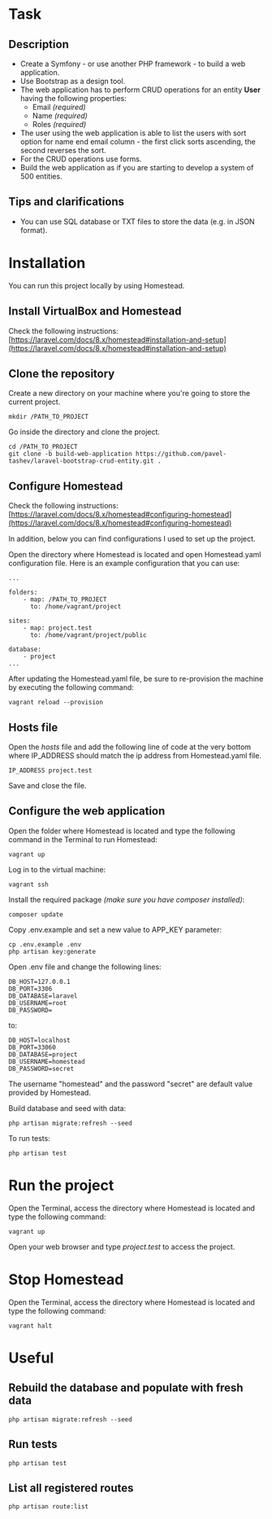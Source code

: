 # Task
## Description
* Create a Symfony - or use another PHP framework - to build a web application.
* Use Bootstrap as a design tool.
* The web application has to perform CRUD operations for an entity **User** having the following properties:
    * Email _(required)_
    * Name _(required)_
    * Roles _(required)_
* The user using the web application is able to list the users with sort option for name end email column - 
the first click sorts ascending, the second reverses the sort.
* For the CRUD operations use forms.
* Build the web application as if you are starting to develop a system of 500 entities.

## Tips and clarifications
* You can use SQL database or TXT files to store the data (e.g. in JSON format).

# Installation
You can run this project locally by using Homestead. 

## Install VirtualBox and Homestead
Check the following instructions:
[https://laravel.com/docs/8.x/homestead#installation-and-setup](https://laravel.com/docs/8.x/homestead#installation-and-setup)

## Clone the repository
Create a new directory on your machine where you're going to store the current project.

```
mkdir /PATH_TO_PROJECT
```
 
Go inside the directory and clone the project.

```
cd /PATH_TO_PROJECT
git clone -b build-web-application https://github.com/pavel-tashev/laravel-bootstrap-crud-entity.git .
```

## Configure Homestead
Check the following instructions: 
[https://laravel.com/docs/8.x/homestead#configuring-homestead](https://laravel.com/docs/8.x/homestead#configuring-homestead)

In addition, below you can find configurations I used to set up the project.

Open the directory where Homestead is located and open Homestead.yaml configuration file. Here is an example 
configuration that you can use:

```
...

folders:    
    - map: /PATH_TO_PROJECT
      to: /home/vagrant/project

sites:    
    - map: project.test
      to: /home/vagrant/project/public
      
database:
    - project
...
```
After updating the Homestead.yaml file, be sure to re-provision the machine by executing the following command:
```
vagrant reload --provision
```

## Hosts file
Open the _hosts_ file and add the following line of code at the very bottom where IP_ADDRESS should match the ip address 
from Homestead.yaml file.
```
IP_ADDRESS project.test
```
Save and close the file.

## Configure the web application
Open the folder where Homestead is located and type the following command in the Terminal to run Homestead:
```
vagrant up
```

Log in to the virtual machine:
```
vagrant ssh
```

Install the required package _(make sure you have composer installed)_:
```
composer update
```

Copy .env.example and set a new value to APP_KEY parameter:
```
cp .env.example .env
php artisan key:generate
```

Open .env file and change the following lines:
```
DB_HOST=127.0.0.1
DB_PORT=3306
DB_DATABASE=laravel
DB_USERNAME=root
DB_PASSWORD=
```

to:

```
DB_HOST=localhost
DB_PORT=33060
DB_DATABASE=project
DB_USERNAME=homestead
DB_PASSWORD=secret
```

The username "homestead" and the password "secret" are default value provided by Homestead.

Build database and seed with data:
```
php artisan migrate:refresh --seed
```

To run tests:
```
php artisan test
```



# Run the project
Open the Terminal, access the directory where Homestead is located and type the following command:
```
vagrant up
```

Open your web browser and type _project.test_ to access the project.

# Stop Homestead
Open the Terminal, access the directory where Homestead is located and type the following command:
```
vagrant halt
```

# Useful
## Rebuild the database and populate with fresh data
```
php artisan migrate:refresh --seed
```

## Run tests
```
php artisan test
```

## List all registered routes
```
php artisan route:list
```